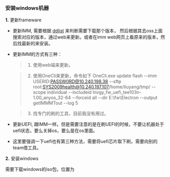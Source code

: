 ### 安装windows机器

**1.** 更新frameware

  - 更新IMM, 需要根据 [ddlist](http://gsax-pro.labs.lenovo.com/rtpgsa/projects/d/ddlistrepository/index.html) 
来判断需要下载那个版本， 然后根据其去oss上面搜索对应的版本，通过web来更新。或者在imm web网页上看原来的版本，然后找最新的来安装。

  - 更新IMM的方式有三种：
    
    > 1. 使用web端来更新。

    > 2. 使用OneCli来更新，命令如下 OneCli.exe update flash --imm USERID:PASSW0RD@10.240.198.38 --sftp root:SYS2009health@10.240.197.107/home/liuyang/tmp/ --scope individual --includeid lnvgy_fw_uefi_tee103n-1.00_anyos_32-64 --forceid all --dir E:\fw\Electron --output getIMMMTout --log 5

    > 3. 找专门的刷的工具，目前我没有用过。

  - 更新UEFI, 跟IMM一样。但是需要注意的是在刷UEFI的时候，不要让机器处于uefi状态，要么关掉os，要么是在os里面。

  - 这里要强调一下uefi也有第三种方法，需要将uefi芯片取下刷，需要向别的team借工具。

**2.** 安装windows

需要下载windows的iso包，位置为